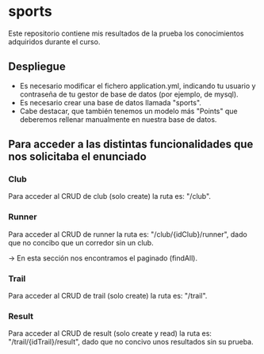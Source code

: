# sports
Este repositorio contiene mis resultados de la prueba los conocimientos adquiridos durante el curso. 

## Despliegue
- Es necesario modificar el fichero application.yml, indicando tu usuario y contraseña de tu gestor de base de datos (por ejemplo, de mysql).
- Es necesario crear una base de datos llamada "sports".
- Cabe destacar, que también tenemos un modelo más "Points" que deberemos rellenar manualmente en nuestra base de datos.

## Para acceder a las distintas funcionalidades que nos solicitaba el enunciado

### Club

Para acceder al CRUD de club (solo create) la ruta es: "/club".

### Runner

Para acceder al CRUD de runner la ruta es: "/club/{idClub}/runner", dado que no concibo que un corredor sin un club.

-> En esta sección nos encontramos el paginado (findAll).

### Trail

Para acceder al CRUD de trail (solo create) la ruta es: "/trail".

### Result

Para acceder al CRUD de result (solo create y read) la ruta es: "/trail/{idTrail}/result", dado que no concivo unos resultados sin su prueba.
